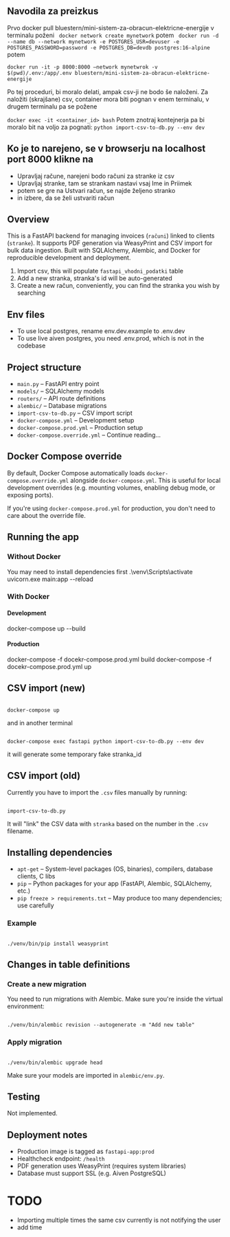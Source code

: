 ## Navodila za preizkus

Prvo docker pull bluestern/mini-sistem-za-obracun-elektricne-energije
v terminalu poženi
` docker network create mynetwork`
potem
` docker run -d --name db --network mynetwork -e POSTGRES_USR=devuser -e POSTGRES_PASSWORD=password -e POSTGRES_DB=devdb postgres:16-alpine`
potem

```
docker run -it -p 8000:8000 —network mynetwrok -v $(pwd)/.env:/app/.env bluestern/mini-sistem-za-obracun-elektricne-energije
```

<!-- docker run -it --rm -p 8000:8000 -e DATABASE_URL=postgresql://devuser:password@db:5432/devdb --network mynetwork bluestern/mini-sistem-za-obracun-elektricne-energije:latest -->

Po tej proceduri, bi moralo delati, ampak csv-ji ne bodo še naloženi.
Za naložiti (skrajšane) csv, container mora biti pognan v enem terminalu, v drugem terminalu pa se požene

`docker exec -it <container_id> bash`
Potem znotraj kontejnerja pa bi moralo bit na voljo za pognati:
`python import-csv-to-db.py --env dev`

## Ko je to narejeno, se v browserju na localhost port 8000 klikne na

- Upravljaj račune, narejeni bodo računi za stranke iz csv
- Upravljaj stranke, tam se strankam nastavi vsaj Ime in Priimek
- potem se gre na Ustvari račun, se najde željeno stranko
- in izbere, da se želi ustvariti račun

## Overview

This is a FastAPI backend for managing invoices (`računi`) linked to clients (`stranke`). It supports PDF generation via WeasyPrint and CSV import for bulk data ingestion. Built with SQLAlchemy, Alembic, and Docker for reproducible development and deployment.

1. Import csv, this will populate `fastapi_vhodni_podatki` table
2. Add a new stranka, stranka's id will be auto-generated
3. Create a new račun, conveniently, you can find the stranka you wish by searching

## Env files

- To use local postgres, rename env.dev.example to .env.dev
- To use live aiven postgres, you need .env.prod, which is not in the codebase

## Project structure

- `main.py` – FastAPI entry point
- `models/` – SQLAlchemy models
- `routers/` – API route definitions
- `alembic/` – Database migrations
- `import-csv-to-db.py` – CSV import script
- `docker-compose.yml` – Development setup
- `docker-compose.prod.yml` – Production setup
- `docker-compose.override.yml` – Continue reading...

## Docker Compose override

By default, Docker Compose automatically loads `docker-compose.override.yml` alongside `docker-compose.yml`. This is useful for local development overrides (e.g. mounting volumes, enabling debug mode, or exposing ports).

If you're using `docker-compose.prod.yml` for production, you don't need to care about the override file.

## Running the app

### Without Docker

You may need to install dependencies first
.\venv\Scripts\activate
uvicorn.exe main:app --reload

### With Docker

#### Development

docker-compose up --build

#### Production

docker-compose -f docekr-compose.prod.yml build
docker-compose -f docekr-compose.prod.yml up

## CSV import (new)

```

docker-compose up

```

and in another terminal

```

docker-compose exec fastapi python import-csv-to-db.py --env dev

```

it will generate some temporary fake stranka_id

## CSV import (old)

Currently you have to import the `.csv` files manually by running:

```

import-csv-to-db.py

```

It will "link" the CSV data with `stranka` based on the number in the `.csv` filename.

## Installing dependencies

- `apt-get` – System-level packages (OS, binaries), compilers, database clients, C libs
- `pip` – Python packages for your app (FastAPI, Alembic, SQLAlchemy, etc.)
- `pip freeze > requirements.txt` – May produce too many dependencies; use carefully

### Example

```

./venv/bin/pip install weasyprint

```

## Changes in table definitions

### Create a new migration

You need to run migrations with Alembic. Make sure you're inside the virtual environment:

```

./venv/bin/alembic revision --autogenerate -m "Add new table"

```

### Apply migration

```

./venv/bin/alembic upgrade head

```

Make sure your models are imported in `alembic/env.py`.

## Testing

Not implemented.

## Deployment notes

- Production image is tagged as `fastapi-app:prod`
- Healthcheck endpoint: `/health`
- PDF generation uses WeasyPrint (requires system libraries)
- Database must support SSL (e.g. Aiven PostgreSQL)

# TODO

- Importing multiple times the same csv currently is not notifying the user
- add time

```

```
